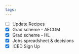 ```yaml
---
tags:
---
```



- [ ] Update Recipes
- [X] Grad scheme - AECOM
- [X] Grad scheme - HL
- [X] Jobs spreadsheet & decisions
- [X] ICED Sign Up